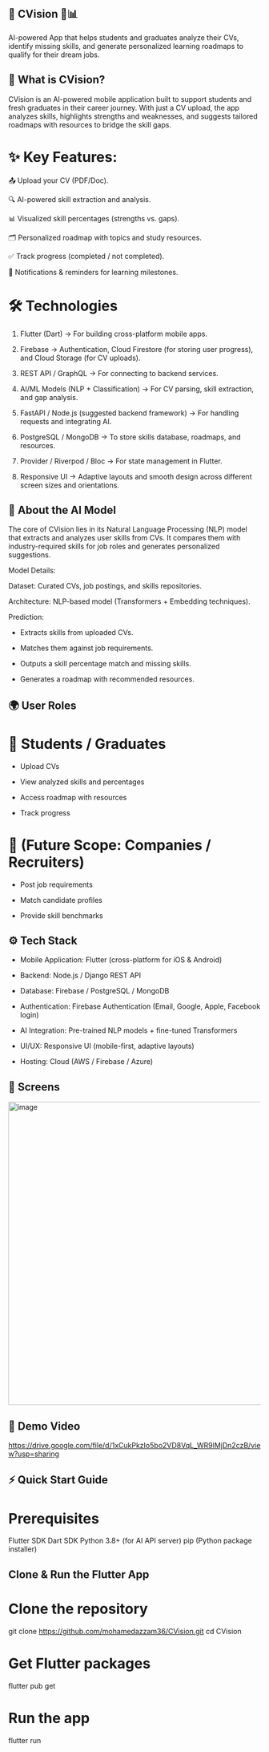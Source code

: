 ## 📄 CVision 🤖📊

AI-powered App that helps students and graduates analyze their CVs, identify missing skills, and generate personalized learning roadmaps to qualify for their dream jobs.

## 📱 What is CVision?

CVision is an AI-powered mobile application built to support students and fresh graduates in their career journey. With just a CV upload, the app analyzes skills, highlights strengths and weaknesses, and suggests tailored roadmaps with resources to bridge the skill gaps.

# ✨ Key Features:

📤 Upload your CV (PDF/Doc).

🔍 AI-powered skill extraction and analysis.

📊 Visualized skill percentages (strengths vs. gaps).

🗂️ Personalized roadmap with topics and study resources.

✅ Track progress (completed / not completed).

🔔 Notifications & reminders for learning milestones.

# 🛠️ Technologies 

1. Flutter (Dart) → For building cross-platform mobile apps.

2. Firebase → Authentication, Cloud Firestore (for storing user progress), and Cloud Storage (for CV uploads).

3. REST API / GraphQL → For connecting to backend services.

4. AI/ML Models (NLP + Classification) → For CV parsing, skill extraction, and gap analysis.

5. FastAPI / Node.js (suggested backend framework) → For handling requests and integrating AI.

6. PostgreSQL / MongoDB → To store skills database, roadmaps, and resources.

7. Provider / Riverpod / Bloc → For state management in Flutter.

8. Responsive UI → Adaptive layouts and smooth design across different screen sizes and orientations.

## 🧠 About the AI Model

The core of CVision lies in its Natural Language Processing (NLP) model that extracts and analyzes user skills from CVs.
It compares them with industry-required skills for job roles and generates personalized suggestions.

Model Details:

Dataset: Curated CVs, job postings, and skills repositories.

Architecture: NLP-based model (Transformers + Embedding techniques).

Prediction:

- Extracts skills from uploaded CVs.

- Matches them against job requirements.

- Outputs a skill percentage match and missing skills.

- Generates a roadmap with recommended resources.

## 🌍 User Roles

# 👤 Students / Graduates

- Upload CVs

- View analyzed skills and percentages

- Access roadmap with resources

- Track progress

# 🏢 (Future Scope: Companies / Recruiters)

- Post job requirements

- Match candidate profiles

- Provide skill benchmarks

## ⚙️ Tech Stack

- Mobile Application: Flutter (cross-platform for iOS & Android)

- Backend: Node.js / Django REST API

- Database: Firebase / PostgreSQL / MongoDB

- Authentication: Firebase Authentication (Email, Google, Apple, Facebook login)

- AI Integration: Pre-trained NLP models + fine-tuned Transformers

- UI/UX: Responsive UI (mobile-first, adaptive layouts)

- Hosting: Cloud (AWS / Firebase / Azure)

## 📸 Screens

<img width="1157" height="605" alt="image" src="https://github.com/user-attachments/assets/bbaa2520-b60f-4885-96c7-72ce4ce3809e" />


## 🎥 Demo Video

https://drive.google.com/file/d/1xCukPkzIo5bo2VD8VqL_WR9lMjDn2czB/view?usp=sharing

## ⚡ Quick Start Guide

# Prerequisites

Flutter SDK
Dart SDK
Python 3.8+ (for AI API server)
pip (Python package installer)

## Clone & Run the Flutter App
# Clone the repository
git clone https://github.com/mohamedazzam36/CVision.git
cd CVision

# Get Flutter packages
flutter pub get

# Run the app
flutter run
